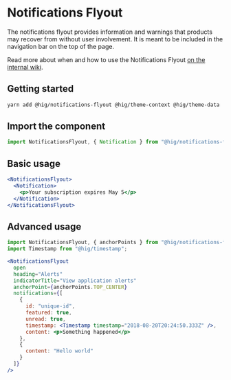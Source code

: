 # Notifications Flyout

The notifications flyout provides information and warnings that products may recover from without user involvement. It is meant to be included in the navigation bar on the top of the page.

Read more about when and how to use the Notifications Flyout [on the internal wiki](https://wiki.autodesk.com/display/HIG/Notifications+Flyout).


## Getting started

```bash
yarn add @hig/notifications-flyout @hig/theme-context @hig/theme-data
```

## Import the component

```js
import NotificationsFlyout, { Notification } from "@hig/notifications-flyout";
```

## Basic usage

```jsx
<NotificationsFlyout>
  <Notification>
    <p>Your subscription expires May 5</p>
  </Notification>
</NotificationsFlyout>
```

## Advanced usage

```jsx
import NotificationsFlyout, { anchorPoints } from "@hig/notifications-flyout";
import Timestamp from "@hig/timestamp";

<NotificationsFlyout
  open
  heading="Alerts"
  indicatorTitle="View application alerts"
  anchorPoint={anchorPoints.TOP_CENTER}
  notifications={[
    {
      id: "unique-id",
      featured: true,
      unread: true,
      timestamp: <Timestamp timestamp="2018-08-20T20:24:50.333Z" />,
      content: <p>Something happened</p>
    },
    {
      content: "Hello world"
    }
  ]}
/>
```
